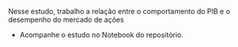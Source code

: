 Nesse estudo, trabalho a relação entre o comportamento do PIB e o desempenho do mercado de ações
- Acompanhe o estudo no Notebook do repositório.
